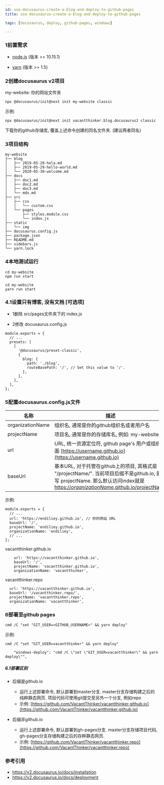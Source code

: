 ```yaml
---
id: use-docusaurus-create-a-blog-and-deploy-to-github-pages
title: use-docusaurus-create-a-blog-and-deploy-to-github-pages

tags: [docusaurus, deploy, github-pages, windows]

---
```




### 1前置需求

 - [node.js](https://nodejs.org/zh-cn/) (版本 >= 10.15.1)

 - [yarn](https://classic.yarnpkg.com/zh-Hans/docs/install#windows-stable) (版本 >= 1.5)


### 2创建docusaurus v2项目

my-website: 你的网站文件夹
```
npx @docusaurus/init@next init my-website classic

```

示例:
```
npx @docusaurus/init@next init vacantthinker.blog.docusaurus2 classic

```

下载你的github存储库, 覆盖上述命令创建的同名文件夹. (建议两者同名)

### 3项目结构

```
my-website
├── blog
│   ├── 2019-05-28-hola.md
│   ├── 2019-05-29-hello-world.md
│   └── 2020-05-30-welcome.md
├── docs
│   ├── doc1.md
│   ├── doc2.md
│   ├── doc3.md
│   └── mdx.md
├── src
│   ├── css
│   │   └── custom.css
│   └── pages
│       ├── styles.module.css
│       └── index.js
├── static
│   └── img
├── docusaurus.config.js
├── package.json
├── README.md
├── sidebars.js
└── yarn.lock

```

### 4本地测试运行

```
cd my-website
npm run start
```

```
cd my-website
yarn run start
```

### 4.1设置只有博客, 没有文档 [可选项]

 - 1删除 src/pages文件夹下的 index.js

 - 2修改 docusaurus.config.js
```
module.exports = {
  // ...
  presets: [
    [
      '@docusaurus/preset-classic',
      {
        blog: {
          path: './blog',
          routeBasePath: '/', // Set this value to '/'.
        },
      },
    ],
  ],
};

```

### 5配置docusaurus.config.js文件

| 名称               | 描述         |
| -----------       | ----------- |
| organizationName  | 组织名, 通常是你的github组织名或者用户名       |
| projectName       | 项目名, 通常是你的存储库名, 例如: my-website        |
| url               | URL, 统一资源定位符, github page's 用户或组织页面 [https://username.github.io](https://username.github.io) |
| baseUrl           | 基本URL, 对于托管在github上的项目, 其格式是 "/projectName/". 当前项目后缀不是github.io, 就填写 projectName. 那么默认访问index就是 [https://_organizationName_.github.io/projectName](https://_organizationName_.github.io/projectName) |


示例:
```
module.exports = {
  // ...
  url: 'https://endiliey.github.io', // 你的网站 URL
  baseUrl: '/',
  projectName: 'endiliey.github.io',
  organizationName: 'endiliey',
  // ...
};
```
vacantthinker.github.io
```
    url: 'https://vacantthinker.github.io',
    baseUrl: '/',
    projectName: 'vacantthinker.github.io', 
    organizationName: 'vacantthinker', 
```
vacantthinker.repo
```
  url: 'https://vacantthinker.github.io',
  baseUrl: '/vacantthinker.repo/',
  projectName: 'vacantthinker.repo',
  organizationName: 'vacantthinker',
```

### 6部署至github pages

```
cmd /C "set "GIT_USER=<GITHUB_USERNAME>" && yarn deploy"
```

示例:
```
cmd /C "set "GIT_USER=vacantthinker" && yarn deploy"

    "windows-deploy": "cmd /C \"set \"GIT_USER=vacantthinker\" && yarn deploy\"",

```

##### 6.1部署区别

 - 后缀是github.io
   
   - 运行上述部署命令, 默认部署到master分支. master分支存储构建之后的纯粹静态网页. 项目代码可使用git提交至另外一个分支, 例如repo
   - 示例: [https://github.com/VacantThinker/vacantthinker.github.io](https://github.com/VacantThinker/vacantthinker.github.io)
  
 - 后缀非github.io
   
   - 运行上述部署命令, 默认部署到gh-pages分支. master分支存储项目代码, gh-pages分支存储构建之后的存粹静态网页.
   - 示例: [https://github.com/VacantThinker/vacantthinker.repo](https://github.com/VacantThinker/vacantthinker.repo)

### 参考引用

 - https://v2.docusaurus.io/docs/installation
 - https://v2.docusaurus.io/docs/deployment

